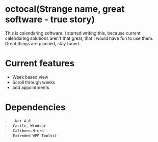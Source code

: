 octocal(Strange name, great software - true story)
=======
This is calendaring software. I started writing this, because current calendaring solutions aren't that great, that I would have fun to use them.
Great things are planned, stay tuned.

Current features
================
- Week based view
- Scroll through weeks
- add appointments


Dependencies
============
	⁃	.Net 4.0
	⁃	Castle, Windsor
	⁃	Caliburn.Micro
	⁃	Extended WPF Toolkit
